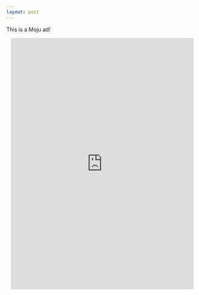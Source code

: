 ```yaml
---
layout: post
---
```


<style>
.moju-wrap {
width: 480px;
margin: 0 auto;
}

.moju-container {
position: relative;
padding: 100% 0 180px;
height: 0;
overflow: hidden;
}

.moju-container iframe {
position: absolute;
top: 0;
left: 0;
/* this makes the iframe resize on iOS Safari */
width: 1px;
min-width: 100%;
*width: 100%;
height: 100%;
border: none;
}
</style>

This is a Moju ad!

<div class="moju-wrap"><div class="moju-container"><iframe src="https://getmoju.com/a/7OpkEt5YrHgB" seamless frameBorder="0" scrolling="no"></div></div>
